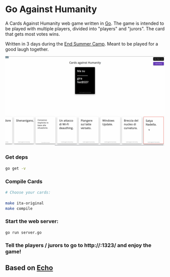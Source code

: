 # Go Against Humanity

A Cards Against Humanity web game written in [Go](http://www.golang.org/).
The game is intended to be played with multiple players, divided into 
"players" and "jurors". The card that gets most votes wins.

Written in 3 days during the [End Summer Camp](https://www.endsummercamp.org). Meant to be played for a good laugh together.

![Cards Against Humanity](screenshots/1.png)

### Get deps
```bash
go get -v
```

### Compile Cards
```bash
# Choose your cards:

make ita-original
make compile
```

### Start the web server:
```
go run server.go
```

### Tell the players / jurors to go to http://<your-ip>:1323/ and enjoy the game!


## Based on [Echo](https://echo.labstack.com/)
